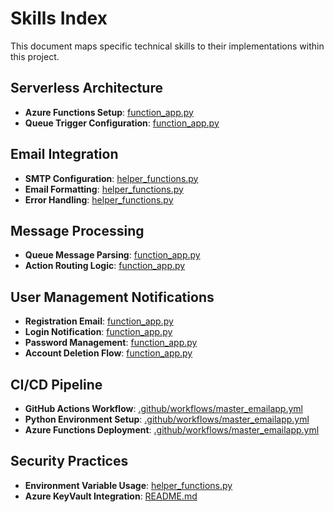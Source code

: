 # Skills Index

This document maps specific technical skills to their implementations within this project.

## Serverless Architecture
- **Azure Functions Setup**: [function_app.py](./function_app.py#L10-L20)
- **Queue Trigger Configuration**: [function_app.py](./function_app.py#L23-L25)

## Email Integration
- **SMTP Configuration**: [helper_functions.py](./helper_functions.py#L17-L22)
- **Email Formatting**: [helper_functions.py](./helper_functions.py#L24-L29)
- **Error Handling**: [helper_functions.py](./helper_functions.py#L33-L37)

## Message Processing
- **Queue Message Parsing**: [function_app.py](./function_app.py#L41-L44)
- **Action Routing Logic**: [function_app.py](./function_app.py#L46-L65)

## User Management Notifications
- **Registration Email**: [function_app.py](./function_app.py#L78-L104)
- **Login Notification**: [function_app.py](./function_app.py#L107-L139)
- **Password Management**: [function_app.py](./function_app.py#L271-L295)
- **Account Deletion Flow**: [function_app.py](./function_app.py#L202-L229)

## CI/CD Pipeline
- **GitHub Actions Workflow**: [.github/workflows/master_emailapp.yml](./.github/workflows/master_emailapp.yml)
- **Python Environment Setup**: [.github/workflows/master_emailapp.yml](./.github/workflows/master_emailapp.yml#L17-L22)
- **Azure Functions Deployment**: [.github/workflows/master_emailapp.yml](./.github/workflows/master_emailapp.yml#L47-L53)

## Security Practices
- **Environment Variable Usage**: [helper_functions.py](./helper_functions.py#L17-L22)
- **Azure KeyVault Integration**: [README.md](./README.md#L67-L68)